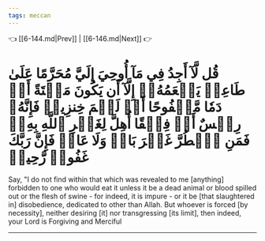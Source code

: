 ```yaml
---
tags: meccan
---
```


👈 [[6-144.md|Prev]] | [[6-146.md|Next]] 👉

# قُل لَّآ أَجِدُ فِي مَآ أُوحِيَ إِلَيَّ مُحَرَّمًا عَلَىٰ طَاعِمٖ يَطۡعَمُهُۥٓ إِلَّآ أَن يَكُونَ مَيۡتَةً أَوۡ دَمٗا مَّسۡفُوحًا أَوۡ لَحۡمَ خِنزِيرٖ فَإِنَّهُۥ رِجۡسٌ أَوۡ فِسۡقًا أُهِلَّ لِغَيۡرِ ٱللَّهِ بِهِۦۚ فَمَنِ ٱضۡطُرَّ غَيۡرَ بَاغٖ وَلَا عَادٖ فَإِنَّ رَبَّكَ غَفُورٞ رَّحِيمٞ

Say, "I do not find within that which was revealed to me [anything] forbidden to one who would eat it unless it be a dead animal or blood spilled out or the flesh of swine - for indeed, it is impure - or it be [that slaughtered in] disobedience, dedicated to other than Allah. But whoever is forced [by necessity], neither desiring [it] nor transgressing [its limit], then indeed, your Lord is Forgiving and Merciful

---

